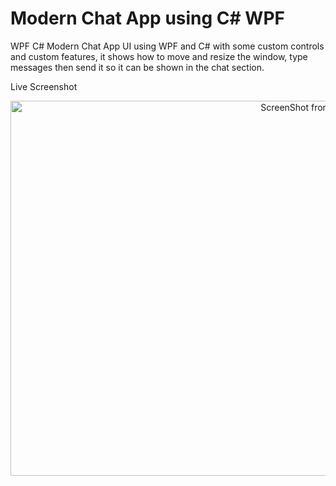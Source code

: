 # Modern Chat App using C# WPF
WPF C#  Modern Chat App UI using WPF and C# with some custom controls and custom features, it shows how to move and resize the window, type messages then send it so it can be shown in the chat section.

Live Screenshot 
<p align="center">
  <img align="center" src="https://imgur.com/nkhGmXe.jpeg"" width="950" height="600" title="ScreenShot from the app ">
</p>

